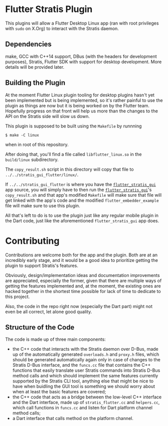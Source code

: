 # Flutter Stratis Plugin

This plugins will allow a Flutter Desktop Linux app (ran with root privileges with `sudo` on X.Org) to interact with the Stratis daemon.

## Dependencies

make, GCC with C++14 support, DBus (with the headers for development purposes), Stratis, Flutter SDK with support for desktop development. More details will be provided later.

## Building the Plugin

At the moment Flutter Linux plugin tooling for desktop plugins hasn't yet been implemented but is being implemented, so it's rather painful to use the plugin as things are now but it is being worked on by the Flutter team. Hopefully progress on that front will help us more than the changes to the API on the Stratis side will slow us down.

This plugin is supposed to be built using the `Makefile` by runnning

~~~
$ make -C linux
~~~

when in root of this repository.

After doing that, you'll find a file called `libflutter_linux.so` in the `build/linux` subdirectory.

The `copy_result.sh` script in this directory will copy that file to `../../stratis_gui_flutter/linux/`.

If `../../stratis_gui_flutter` is where you have the [`flutter_stratis_gui`](https://github.com/carzacc/flutter_stratis_gui) app source, you will simply have to then run the [`flutter_stratis_gui`](https://github.com/carzacc/flutter_stratis_gui)'s `copy_result.sh` and that app's modified `Makefile` will make sure that file will get linked with the app's code and the modified `flutter_embedder_example` file will make sure to use this plugin.

All that's left to do is to use the plugin just like any regular mobile plugin in the Dart code, just like the aforementioned `flutter_stratis_gui` app does.

# Contributing

Contributions are welcome both for the app and the plugin. Both are at an incredibly early stage, and it would be a good idea to prioritize getting the plugin to support Stratis's features.

Obviously, design/implementation ideas and documentation improvements are appreciated, especially the former, given that there are multiple ways of getting the features implemented and, at the moment, the existing ones are hacked together in the shortest time possible for lack of time to dedicate to this project.

Also, the code in the repo right now (especially the Dart part) might not even be all correct, let alone good quality.


## Structure of the Code

The code is made up of three main components:

* the C++ code that interacts with the Stratis daemon over D-Bus, made up of the automatically generated `overloads.h` and `proxy.h` files, which should be generated automatically again only in case of changes to the Stratis D-Bus interface, and the `funcs.cc` file that contains the C++ functions that easily translate user Stratis commands into Stratis D-Bus method calls and which should implement the same features currently supported by the Stratis CLI tool, anything else that might be nice to have when buidling the GUI tool is something we should worry about when at least the basic features are covered;
* the C++ code that acts as a bridge between the low-level C++ interface and the Dart interface, made up of `stratis_flutter.cc` and `helpers.cc`, which call functions in `funcs.cc` and listen for Dart platform channel method calls;
* a Dart interface that calls method on the platform channel.